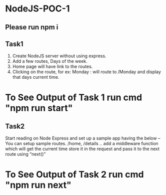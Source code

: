 # NodeJS-POC-1

## Please run npm i

## Task1
1. Create NodeJS server without using express.
2. Add a few routes, Days of the week.
3. Home page will have link to the routes.
4. Clicking on the route, for ex: Monday : will route to /Monday and display that days current time.

# To See Output of Task 1 run cmd "npm run start"

## Task2
Start reading on Node Express and set up a sample app having the below –
You can setup sample routes. /home, /details .. add a middleware function which will get the current time store it in the request and pass it to the next route using “next()”

# To See Output of Task 2 run cmd "npm run next"

